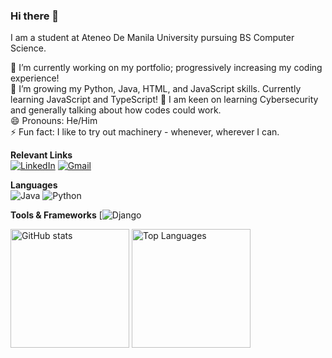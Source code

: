 ### Hi there 👋  
I am a student at Ateneo De Manila University pursuing BS Computer Science.  

🔭 I’m currently working on my portfolio; progressively increasing my coding experience!   
🌱 I’m growing my Python, Java, HTML, and JavaScript skills. Currently learning JavaScript and TypeScript! 
💬 I am keen on learning Cybersecurity and generally talking about how codes could work.   
😄 Pronouns: He/Him    
⚡ Fun fact: I like to try out machinery - whenever, wherever I can.  

**Relevant Links**   
[![LinkedIn](https://img.shields.io/badge/LinkedIn-Profile-blue?style=flat-square&logo=linkedin&logoWidth=40)](https://www.linkedin.com/in/louisuwie2003/)
[![Gmail](https://img.shields.io/badge/Gmail-Contact-red?style=flat-square&logo=gmail&logoWidth=40)](mailto:louis.binwagiii@gmail.com)

**Languages**   
![Java](https://img.shields.io/badge/-java-E34A86?style=flat-square&logo=java)
![Python](https://img.shields.io/badge/-Python-black?style=flat-square&logo=Python)

**Tools & Frameworks**
[![Django](https://img.shields.io/badge/Django-092E20?style=for-the-badge&logo=django&logoColor=green)

<div>
  <img align=top src="https://github-readme-stats.vercel.app/api?username=louis-uwie&show_icons=true&hide_border=true&theme=dracula" alt="GitHub stats" style="height: 190px;" />
  <img align=top src="https://github-readme-stats.vercel.app/api/top-langs/?username=louis-uwie&layout=compact&hide_border=true&theme=dracula" alt="Top Languages" style="height: 190px;" />
</div>
